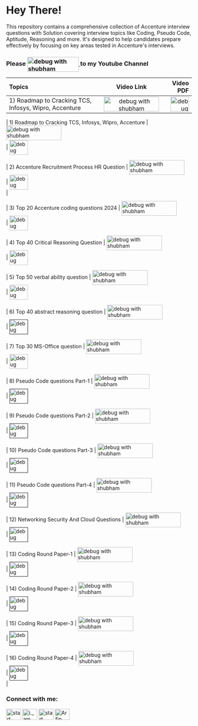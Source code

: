 # Hey There!
This repository contains a comprehensive collection of Accenture  interview questions with Solution covering interview  topics like Coding, Pseudo Code, Aptitude, Reasoning and more. It's designed to help candidates prepare effectively by focusing on key areas tested in Accenture's interviews.


### Please <a href="https://www.youtube.com/@DebugWithShubham"> <img align="center" src="https://www.freeiconspng.com/uploads/youtube-subscribe-button-classic-png-2.png" alt="debug with shubham"  height="40" width="140" /> </a> to my Youtube Channel






| Topics | Video Link | Video PDF|
| :---         |     :---:         |         ---: |
| 1) Roadmap to Cracking TCS, Infosys, Wipro, Accenture    | <a href="https://youtu.be/1YJvNKHg40w?si=_dm8_5RmU_mK69Iv"> <img align="center" src="https://www.pngall.com/wp-content/uploads/2016/05/Click-Here-PNG-HD.png" alt="debug with shubham"  height="40" width="150" /> </a> <br>    | <a href="https://github.com/Shubham2227/Accenture-Interview-Question-/blob/learn/RoadMap%20And%20HR%20Question/Accenture%20interview%20RoadMap%20and%20%20HR%20.pdf"> <img align="center" src="https://toppng.com/uploads/preview/pdf-icon-11549528510ilxx4eex38.png" alt="debug with shubam"  height="40" width="50" /> </a> <br>

| 1) Roadmap to Cracking TCS, Infosys, Wipro, Accenture    | <a href="https://youtu.be/1YJvNKHg40w?si=_dm8_5RmU_mK69Iv"> <img align="center" src="https://www.pngall.com/wp-content/uploads/2016/05/Click-Here-PNG-HD.png" alt="debug with shubham"  height="40" width="150" /> </a> <br>    | <a href="https://github.com/Shubham2227/Accenture-Interview-Question-/blob/learn/RoadMap%20And%20HR%20Question/Accenture%20interview%20RoadMap%20and%20%20HR%20.pdf"> <img align="center" src="https://toppng.com/uploads/preview/pdf-icon-11549528510ilxx4eex38.png" alt="debug with shubam"  height="40" width="50" /> </a> <br>


| 2) Accenture Recruitment Process HR Question | <a href="https://youtu.be/vhgbO9KSz9A?si=OWW84gsVrYHsQSK1"> <img align="center" src="https://www.pngall.com/wp-content/uploads/2016/05/Click-Here-PNG-HD.png" alt="debug with shubham"  height="40" width="150" /> </a> <br>    | <a href="https://github.com/Shubham2227/Accenture-Interview-Question-/blob/learn/RoadMap%20And%20HR%20Question/Accenture%20interview%20RoadMap%20and%20%20HR%20.pdf"> <img align="center" src="https://toppng.com/uploads/preview/pdf-icon-11549528510ilxx4eex38.png" alt="debug with shubam"  height="40" width="50" /> </a> <br>| 

| 3) Top 20 Accenture coding questions 2024 | <a href="https://youtu.be/Gnzi4oFL_b8?si=7GIk08UtdghpUUhR"> <img align="center" src="https://www.pngall.com/wp-content/uploads/2016/05/Click-Here-PNG-HD.png" alt="debug with shubham"  height="40" width="150" /> </a> <br>    | <a href="https://github.com/Shubham2227/Accenture-Interview-Question-/tree/learn/Coding%20Round"> <img align="center" src="https://toppng.com/uploads/preview/pdf-icon-11549528510ilxx4eex38.png" alt="debug with shubam"  height="40" width="50" /> </a> <br> 


| 4) Top 40 Critical Reasoning Question | <a href="https://youtu.be/TzRG-8HQjrQ?si=hYVxMhFAdlmir27g"> <img align="center" src="https://www.pngall.com/wp-content/uploads/2016/05/Click-Here-PNG-HD.png" alt="debug with shubham"  height="40" width="150" /> </a> <br>    | <a href="https://github.com/Shubham2227/Accenture-Interview-Question-/blob/learn/Critical%20Reasoning/Accenture%20Critical%20Reasoning%20Q%26A.pdf"> <img align="center" src="https://toppng.com/uploads/preview/pdf-icon-11549528510ilxx4eex38.png" alt="debug with shubam"  height="40" width="50" /> </a> <br> 

| 5) Top 50 verbal ability question | <a href="https://youtu.be/4MDTNtxHMQw?si=2YWJ4iWWQlBHmpz_"> <img align="center" src="https://www.pngall.com/wp-content/uploads/2016/05/Click-Here-PNG-HD.png" alt="debug with shubham"  height="40" width="150" /> </a> <br>    | <a href="https://github.com/Shubham2227/Accenture-Interview-Question-/blob/learn/Verbal%20Ability/Accenture%20Verbal%20Ability%20Q%26A.pdf"> <img align="center" src="https://toppng.com/uploads/preview/pdf-icon-11549528510ilxx4eex38.png" alt="debug with shubam"  height="40" width="50" /> </a> <br> 

| 6) Top 40 abstract reasoning question | <a href="https://youtu.be/PGJTcVDgago?si=Od6e8imxoUhtRxCP"> <img align="center" src="https://www.pngall.com/wp-content/uploads/2016/05/Click-Here-PNG-HD.png" alt="debug with shubham"  height="40" width="150" /> </a> <br>    | <a href=""> <img align="center" src="https://toppng.com/uploads/preview/pdf-icon-11549528510ilxx4eex38.png" alt="debug with shubam"  height="40" width="50" /> </a> <br> 

| 7) Top 30 MS-Office question | <a href="https://youtu.be/IGK_oZ0dGos?si=2aFiLOIEjsCrVJg7"> <img align="center" src="https://www.pngall.com/wp-content/uploads/2016/05/Click-Here-PNG-HD.png" alt="debug with shubham"  height="40" width="150" /> </a> <br>    | <a href="https://github.com/Shubham2227/Accenture-Interview-Question-/blob/learn/MS-Office/Accenture%20MS-Office%20Q%26A.pdf"> <img align="center" src="https://toppng.com/uploads/preview/pdf-icon-11549528510ilxx4eex38.png" alt="debug with shubam"  height="40" width="50" /> </a> <br> 

| 8)  Pseudo Code questions Part-1 | <a href="https://youtu.be/iJFzoKCTOQo?si=iAx9IX4TONfA1PVt"> <img align="center" src="https://www.pngall.com/wp-content/uploads/2016/05/Click-Here-PNG-HD.png" alt="debug with shubham"  height="40" width="150" /> </a> <br>    | <a href=""> <img align="center" src="https://toppng.com/uploads/preview/pdf-icon-11549528510ilxx4eex38.png" alt="debug with shubam"  height="40" width="50" /> </a> <br> 

| 9) Pseudo Code questions Part-2 | <a href="https://youtu.be/mbgSwMZwc_s?si=WyA7Kbtrvi2vMHcn"> <img align="center" src="https://www.pngall.com/wp-content/uploads/2016/05/Click-Here-PNG-HD.png" alt="debug with shubham"  height="40" width="150" /> </a> <br>    | <a href=""> <img align="center" src="https://toppng.com/uploads/preview/pdf-icon-11549528510ilxx4eex38.png" alt="debug with shubam"  height="40" width="50" /> </a> <br> 

| 10) Pseudo Code questions Part-3 | <a href="https://youtu.be/slVnc6hykFM?si=VIvgloZrKCU5O6_R"> <img align="center" src="https://www.pngall.com/wp-content/uploads/2016/05/Click-Here-PNG-HD.png" alt="debug with shubham"  height="40" width="150" /> </a> <br>    | <a href=""> <img align="center" src="https://toppng.com/uploads/preview/pdf-icon-11549528510ilxx4eex38.png" alt="debug with shubam"  height="40" width="50" /> </a> <br> 

| 11) Pseudo Code questions Part-4 | <a href="https://youtu.be/sjBpTxTqIvQ?si=6EDZL0mxhVJradq0"> <img align="center" src="https://www.pngall.com/wp-content/uploads/2016/05/Click-Here-PNG-HD.png" alt="debug with shubham"  height="40" width="150" /> </a> <br>    | <a href=""> <img align="center" src="https://toppng.com/uploads/preview/pdf-icon-11549528510ilxx4eex38.png" alt="debug with shubam"  height="40" width="50" /> </a> <br> 

| 12) Networking Security And Cloud Questions | <a href="https://youtu.be/65690n-MhzU?si=1aIccES7lR4JkQxc"> <img align="center" src="https://www.pngall.com/wp-content/uploads/2016/05/Click-Here-PNG-HD.png" alt="debug with shubham"  height="40" width="150" /> </a> <br>    | <a href=""> <img align="center" src="https://toppng.com/uploads/preview/pdf-icon-11549528510ilxx4eex38.png" alt="debug with shubam"  height="40" width="50" /> </a> <br> 

| 13) Coding Round Paper-1 | <a href="https://youtu.be/ulMXNAOgFd4?si=On0zO1k-k2AtA-0B"> <img align="center" src="https://www.pngall.com/wp-content/uploads/2016/05/Click-Here-PNG-HD.png" alt="debug with shubham"  height="40" width="150" /> </a> <br>    | <a href=""> <img align="center" src="https://toppng.com/uploads/preview/pdf-icon-11549528510ilxx4eex38.png" alt="debug with shubam"  height="40" width="50" /> </a> <br> 

| 14) Coding Round Paper-2 | <a href="https://youtu.be/iMqD_nrnPXI?si=7UKWxUaToO3YN4jg"> <img align="center" src="https://www.pngall.com/wp-content/uploads/2016/05/Click-Here-PNG-HD.png" alt="debug with shubham"  height="40" width="150" /> </a> <br>    | <a href=""> <img align="center" src="https://toppng.com/uploads/preview/pdf-icon-11549528510ilxx4eex38.png" alt="debug with shubam"  height="40" width="50" /> </a> <br> 

| 15) Coding Round Paper-3 | <a href="https://youtu.be/pUe5NE293WI?si=kFZRTihrEVtZAk8v"> <img align="center" src="https://www.pngall.com/wp-content/uploads/2016/05/Click-Here-PNG-HD.png" alt="debug with shubham"  height="40" width="150" /> </a> <br>    | <a href=""> <img align="center" src="https://toppng.com/uploads/preview/pdf-icon-11549528510ilxx4eex38.png" alt="debug with shubam"  height="40" width="50" /> </a> <br> 

| 16) Coding Round Paper-4 | <a href="https://youtu.be/JY8E6IR51Yg?si=x0WOofKJBJyHcggS"> <img align="center" src="https://www.pngall.com/wp-content/uploads/2016/05/Click-Here-PNG-HD.png" alt="debug with shubham"  height="40" width="150" /> </a> <br>    | <a href=""> <img align="center" src="https://toppng.com/uploads/preview/pdf-icon-11549528510ilxx4eex38.png" alt="debug with shubam"  height="40" width="50" /> </a> <br> |





<h3 align="left">Connect with me:</h3>
<p align="left">
<a href="https://twitter.com/@StartPracticing" target="blank"><img align="center" src="https://raw.githubusercontent.com/rahuldkjain/github-profile-readme-generator/master/src/images/icons/Social/twitter.svg" alt="start practicing" height="30" width="40" /></a>
<a href="https://instagram.com/i._am._arfin" target="blank"><img align="center" src="https://raw.githubusercontent.com/rahuldkjain/github-profile-readme-generator/master/src/images/icons/Social/instagram.svg" alt="i._am._arfin" height="30" width="40" /></a>
<a href="https://www.youtube.com/c/start practicing" target="blank"><img align="center" src="https://raw.githubusercontent.com/rahuldkjain/github-profile-readme-generator/master/src/images/icons/Social/youtube.svg" alt="start practicing" height="30" width="40" /></a>
<a href="https://www.linkedin.com/in/arfin-parween/" target="blank"><img align="center" src="https://i.stack.imgur.com/gVE0j.png" alt="Arfin Parween" height="30" width="40" /></a>


